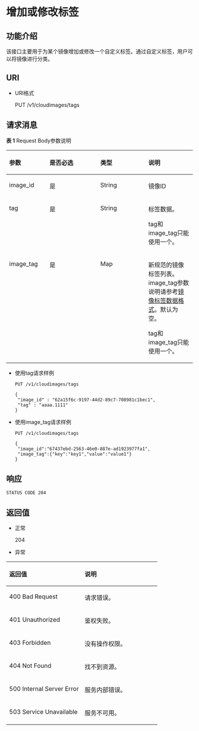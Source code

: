 # 增加或修改标签<a name="ZH-CN_TOPIC_0067360381"></a>

## 功能介绍<a name="section30340876173741"></a>

该接口主要用于为某个镜像增加或修改一个自定义标签。通过自定义标签，用户可以将镜像进行分类。

## URI<a name="section1046471173754"></a>

-   URI格式

    PUT /v1/cloudimages/tags


## 请求消息<a name="section8520341173813"></a>

**表 1**  Request Body参数说明

<a name="table6337411917425"></a>
<table><thead align="left"><tr id="row2485160717425"><th class="cellrowborder" valign="top" width="21.62%" id="mcps1.2.5.1.1"><p id="p6453764617425"><a name="p6453764617425"></a><a name="p6453764617425"></a>参数</p>
</th>
<th class="cellrowborder" valign="top" width="27.250000000000004%" id="mcps1.2.5.1.2"><p id="p6016684317425"><a name="p6016684317425"></a><a name="p6016684317425"></a>是否必选</p>
</th>
<th class="cellrowborder" valign="top" width="25.75%" id="mcps1.2.5.1.3"><p id="p4167613317425"><a name="p4167613317425"></a><a name="p4167613317425"></a>类型</p>
</th>
<th class="cellrowborder" valign="top" width="25.380000000000003%" id="mcps1.2.5.1.4"><p id="p2032360317425"><a name="p2032360317425"></a><a name="p2032360317425"></a>说明</p>
</th>
</tr>
</thead>
<tbody><tr id="row4869470317425"><td class="cellrowborder" valign="top" width="21.62%" headers="mcps1.2.5.1.1 "><p id="p11027285174310"><a name="p11027285174310"></a><a name="p11027285174310"></a>image_id</p>
</td>
<td class="cellrowborder" valign="top" width="27.250000000000004%" headers="mcps1.2.5.1.2 "><p id="p20794863174310"><a name="p20794863174310"></a><a name="p20794863174310"></a>是</p>
</td>
<td class="cellrowborder" valign="top" width="25.75%" headers="mcps1.2.5.1.3 "><p id="p6662325174310"><a name="p6662325174310"></a><a name="p6662325174310"></a>String</p>
</td>
<td class="cellrowborder" valign="top" width="25.380000000000003%" headers="mcps1.2.5.1.4 "><p id="p6489949174317"><a name="p6489949174317"></a><a name="p6489949174317"></a>镜像ID</p>
</td>
</tr>
<tr id="row446091717425"><td class="cellrowborder" valign="top" width="21.62%" headers="mcps1.2.5.1.1 "><p id="p21105754174331"><a name="p21105754174331"></a><a name="p21105754174331"></a>tag</p>
</td>
<td class="cellrowborder" valign="top" width="27.250000000000004%" headers="mcps1.2.5.1.2 "><p id="p31844545174331"><a name="p31844545174331"></a><a name="p31844545174331"></a>是</p>
</td>
<td class="cellrowborder" valign="top" width="25.75%" headers="mcps1.2.5.1.3 "><p id="p29271315174331"><a name="p29271315174331"></a><a name="p29271315174331"></a>String</p>
</td>
<td class="cellrowborder" valign="top" width="25.380000000000003%" headers="mcps1.2.5.1.4 "><p id="p4639858113657"><a name="p4639858113657"></a><a name="p4639858113657"></a>标签数据。</p>
<p id="p20992085173243"><a name="p20992085173243"></a><a name="p20992085173243"></a>tag和image_tag只能使用一个。</p>
</td>
</tr>
<tr id="row323937184633"><td class="cellrowborder" valign="top" width="21.62%" headers="mcps1.2.5.1.1 "><p id="p51830302113147"><a name="p51830302113147"></a><a name="p51830302113147"></a>image_tag</p>
</td>
<td class="cellrowborder" valign="top" width="27.250000000000004%" headers="mcps1.2.5.1.2 "><p id="p6802785113147"><a name="p6802785113147"></a><a name="p6802785113147"></a>是</p>
</td>
<td class="cellrowborder" valign="top" width="25.75%" headers="mcps1.2.5.1.3 "><p id="p19173032113147"><a name="p19173032113147"></a><a name="p19173032113147"></a>Map</p>
</td>
<td class="cellrowborder" valign="top" width="25.380000000000003%" headers="mcps1.2.5.1.4 "><p id="p5661683113147"><a name="p5661683113147"></a><a name="p5661683113147"></a>新规范的镜像标签列表。image_tag参数说明请参考<a href="镜像标签数据格式.md">镜像标签数据格式</a>。默认为空。</p>
<p id="p15340342977"><a name="p15340342977"></a><a name="p15340342977"></a>tag和image_tag只能使用一个。</p>
</td>
</tr>
</tbody>
</table>

-   使用tag请求样例

    ```
    PUT /v1/cloudimages/tags
    ```

    ```
    {
     "image_id" : "62a15f6c-9197-44d2-89c7-708981c1bec1",
     "tag" : "aaaa.1111"
    }
    ```

-   使用image\_tag请求样例

    ```
    PUT /v1/cloudimages/tags
    ```

    ```
    {
     "image_id":"67437ebd-2563-46e0-887e-ad1923977fa1",
     "image_tag":{"key":"key1","value":"value1"}
    }
    ```


## 响应<a name="section39788910173834"></a>

```
STATUS CODE 204
```

## 返回值<a name="section44583302173851"></a>

-   正常

    204

-   异常

<a name="table14374540175339"></a>
<table><thead align="left"><tr id="row16614073175339"><th class="cellrowborder" valign="top" width="50%" id="mcps1.1.3.1.1"><p id="p32064062175339"><a name="p32064062175339"></a><a name="p32064062175339"></a>返回值</p>
</th>
<th class="cellrowborder" valign="top" width="50%" id="mcps1.1.3.1.2"><p id="p47052264175339"><a name="p47052264175339"></a><a name="p47052264175339"></a>说明</p>
</th>
</tr>
</thead>
<tbody><tr id="row20817199175339"><td class="cellrowborder" valign="top" width="50%" headers="mcps1.1.3.1.1 "><p id="p32333240175448"><a name="p32333240175448"></a><a name="p32333240175448"></a>400 Bad Request</p>
</td>
<td class="cellrowborder" valign="top" width="50%" headers="mcps1.1.3.1.2 "><p id="p1746788175448"><a name="p1746788175448"></a><a name="p1746788175448"></a>请求错误。</p>
</td>
</tr>
<tr id="row1749657175339"><td class="cellrowborder" valign="top" width="50%" headers="mcps1.1.3.1.1 "><p id="p65449231175448"><a name="p65449231175448"></a><a name="p65449231175448"></a>401 Unauthorized</p>
</td>
<td class="cellrowborder" valign="top" width="50%" headers="mcps1.1.3.1.2 "><p id="p66896379175448"><a name="p66896379175448"></a><a name="p66896379175448"></a>鉴权失败。</p>
</td>
</tr>
<tr id="row34986904175339"><td class="cellrowborder" valign="top" width="50%" headers="mcps1.1.3.1.1 "><p id="p46425689175448"><a name="p46425689175448"></a><a name="p46425689175448"></a>403 Forbidden</p>
</td>
<td class="cellrowborder" valign="top" width="50%" headers="mcps1.1.3.1.2 "><p id="p2384431175448"><a name="p2384431175448"></a><a name="p2384431175448"></a>没有操作权限。</p>
</td>
</tr>
<tr id="row62469322175339"><td class="cellrowborder" valign="top" width="50%" headers="mcps1.1.3.1.1 "><p id="p60528953175448"><a name="p60528953175448"></a><a name="p60528953175448"></a>404 Not Found</p>
</td>
<td class="cellrowborder" valign="top" width="50%" headers="mcps1.1.3.1.2 "><p id="p3898164175448"><a name="p3898164175448"></a><a name="p3898164175448"></a>找不到资源。</p>
</td>
</tr>
<tr id="row45180882175339"><td class="cellrowborder" valign="top" width="50%" headers="mcps1.1.3.1.1 "><p id="p23189406175448"><a name="p23189406175448"></a><a name="p23189406175448"></a>500 Internal Server Error</p>
</td>
<td class="cellrowborder" valign="top" width="50%" headers="mcps1.1.3.1.2 "><p id="p66402567175448"><a name="p66402567175448"></a><a name="p66402567175448"></a>服务内部错误。</p>
</td>
</tr>
<tr id="row40153247175339"><td class="cellrowborder" valign="top" width="50%" headers="mcps1.1.3.1.1 "><p id="p21980411175448"><a name="p21980411175448"></a><a name="p21980411175448"></a>503 Service Unavailable</p>
</td>
<td class="cellrowborder" valign="top" width="50%" headers="mcps1.1.3.1.2 "><p id="p35582892175448"><a name="p35582892175448"></a><a name="p35582892175448"></a>服务不可用。</p>
</td>
</tr>
</tbody>
</table>

